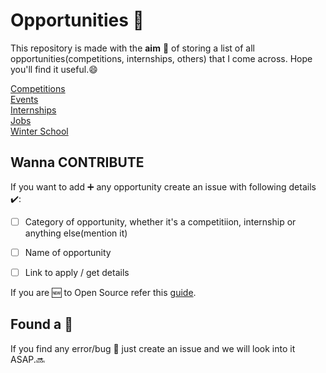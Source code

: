 # Opportunities :gift:

This repository is made with the **aim** :dart: of storing a list of all opportunities(competitions, internships, others) that I come across. Hope you'll find it useful.:smile:

[Competitions](https://github.com/HeroicHitesh/Opportunities/blob/master/Competitions.md)<br />
[Events](https://github.com/HeroicHitesh/Opportunities/blob/master/Events.md)<br />
[Internships](https://github.com/HeroicHitesh/Opportunities/blob/master/Internships.md)<br />
[Jobs](https://github.com/HeroicHitesh/Opportunities/blob/master/Jobs.md)<br />
[Winter School](https://github.com/HeroicHitesh/Opportunities/blob/master/Winter%20School.md)<br />

## Wanna CONTRIBUTE 

If you want to add :heavy_plus_sign: any opportunity create an issue with following details :heavy_check_mark::
- [ ] Category of opportunity, whether it's a competitiion, internship or anything else(mention it)
- [ ] Name of opportunity
- [ ] Link to apply / get details


If you are :new: to Open Source refer this [guide](https://github.com/HeroicHitesh/Introduction-To-Open-Source).

## Found a :bug:

If you find any error/bug :bug: just create an issue and we will look into it ASAP.:soon:
